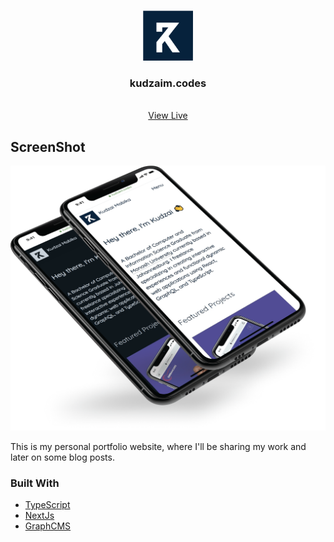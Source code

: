 <!-- PROJECT LOGO -->
<br />
<p align="center">
  <a href="https://kudzaim.codes/">
    <img src="./public/images/logo.svg" alt="Logo" width="80" height="80">
  </a>

  <h3 align="center">kudzaim.codes</h3>

  <p align="center">
    <br />
    <a href="https://kudzaim.codes/">View Live</a>
  </p>
</p>

<!-- ABOUT THE PROJECT -->
## ScreenShot

![Website Screenshot](./public/images/screenshot.png)

This is my personal portfolio website, where I'll be sharing my work and later on some blog posts.


### Built With

* [TypeScript](http://typescriptlang.org/)
* [NextJs](https://nextjs.org/)
* [GraphCMS](https://graphcms.com/)

